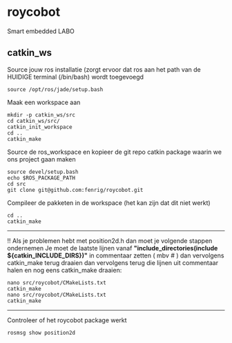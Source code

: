# roycobot
Smart embedded LABO

## catkin_ws
Source jouw ros installatie (zorgt ervoor dat ros aan het path van de HUIDIGE terminal (/bin/bash) wordt toegevoegd
```{r, engine='bash', count_lines}
source /opt/ros/jade/setup.bash
```
Maak een workspace aan
```{r, engine='bash', count_lines}
mkdir -p catkin_ws/src
cd catkin_ws/src/
catkin_init_workspace
cd ..
catkin_make
```
Source de ros_workspace en kopieer de git repo catkin package waarin we ons project gaan maken
```{r, engine='bash', count_lines}
source devel/setup.bash
echo $ROS_PACKAGE_PATH
cd src
git clone git@github.com:fenrig/roycobot.git
```
Compileer de pakketen in de workspace (het kan zijn dat dit niet werkt)
```{r, engine='bash', count_lines}
cd ..
catkin_make
```
-------------------------------
!! Als je problemen hebt met position2d.h dan moet je volgende stappen ondernemen
Je moet de laatste lijnen vanaf **"include_directories(include ${catkin_INCLUDE_DIRS})"** in commentaar zetten ( mbv # ) dan vervolgens catkin_make terug draaien dan vervolgens terug die lijnen uit commentaar halen en nog eens catkin_make draaien:
```{r, engine='bash', count_lines}
nano src/roycobot/CMakeLists.txt
catkin_make
nano src/roycobot/CMakeLists.txt
catkin_make
```
--------------------------------
Controleer of het roycobot package werkt
```{r, engine='bash', count_lines}
rosmsg show position2d
```
